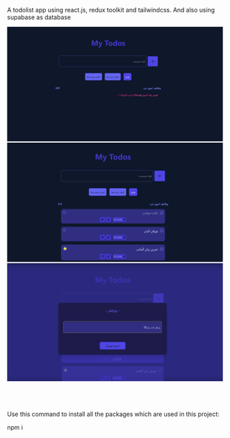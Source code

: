 <p>A todolist app using react.js, redux toolkit and tailwindcss. And also using supabase as database</p>

<div>
    <img src="/todo-app-1.png"/>
    <br/>
    <img src="/todo-app-2.png"/>
    <br/>
    <img src="/todo-app-3.png"/>
</div>

<br/>
<br/>
<br/>


<p>
    Use this command to install all the packages which are used in this project:
</p>
<span>
    npm i
</span>

<br/>
<br/>

